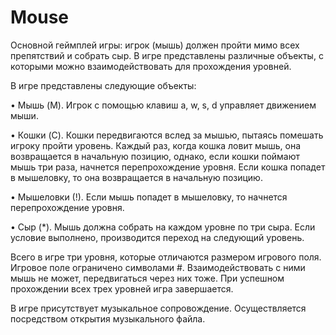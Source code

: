 # Mouse
Основной геймплей игры: игрок (мышь) должен пройти мимо всех препятствий и собрать сыр. В игре представлены различные объекты, с которыми можно взаимодействовать для прохождения уровней. 

В игре представлены следующие объекты:

•	Мышь (M). Игрок с помощью клавиш a, w, s, d управляет движением мыши.

•	Кошки (C). Кошки передвигаются вслед за мышью, пытаясь помешать игроку пройти уровень. Каждый раз, когда кошка ловит мышь, она возвращается в начальную позицию, однако, если кошки поймают мышь три раза, начнется перепрохождение уровня. Если кошка попадет в мышеловку, то она возвращается в начальную позицию.

•	Мышеловки (!). Если мышь попадет в мышеловку, то начнется перепрохождение уровня.

•	Сыр (*). Мышь должна собрать на каждом уровне по три сыра. Если условие выполнено, производится переход на следующий уровень.

Всего в игре три уровня, которые отличаются размером игрового поля. Игровое поле ограничено символами #. Взаимодействовать с ними мышь не может, передвигаться через них тоже. При успешном прохождении всех трех уровней игра завершается.

В игре присутствует музыкальное сопровождение. Осуществляется посредством открытия музыкального файла.
